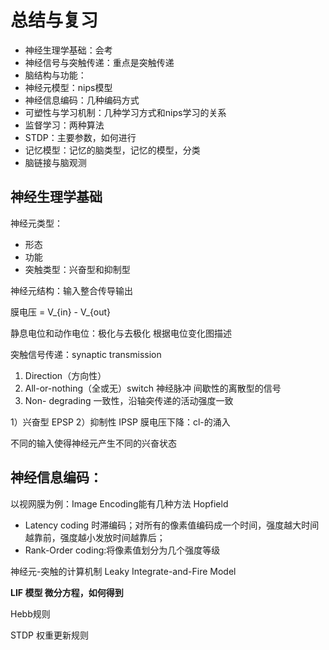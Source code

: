 # 总结与复习

+ 神经生理学基础：会考
+ 神经信号与突触传递：重点是突触传递
+ 脑结构与功能：
+ 神经元模型：nips模型
+ 神经信息编码：几种编码方式
+ 可塑性与学习机制：几种学习方式和nips学习的关系
+ 监督学习：两种算法
+ STDP：主要参数，如何进行 
+ 记忆模型：记忆的脑类型，记忆的模型，分类
+ 脑链接与脑观测

## 神经生理学基础

神经元类型：

+ 形态
+ 功能
+ 突触类型：兴奋型和抑制型

神经元结构：输入整合传导输出

膜电压 = V_{in} - V_{out}

静息电位和动作电位：极化与去极化 根据电位变化图描述

突触信号传递：synaptic transmission
1. Direction（方向性）
2. All-or-nothing（全或无）switch 神经脉冲 间歇性的离散型的信号
3. Non- degrading 一致性，沿轴突传递的活动强度一致

1）兴奋型 EPSP
2）抑制性 IPSP 膜电压下降：cl-的涌入

不同的输入使得神经元产生不同的兴奋状态

## 神经信息编码：
以视网膜为例：Image Encoding能有几种方法 Hopfield
+ Latency coding 时滞编码；对所有的像素值编码成一个时间，强度越大时间越靠前，强度越小发放时间越靠后；
+ Rank-Order coding:将像素值划分为几个强度等级

神经元-突触的计算机制
Leaky Integrate-and-Fire Model

**LIF 模型 微分方程，如何得到**

Hebb规则

STDP 权重更新规则

